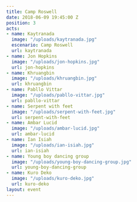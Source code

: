 ```yaml
---
title: Camp Roswell
date: 2018-06-09 19:45:00 Z
position: 3
acts:
- name: Kaytranada
  image: "/uploads/kaytranada.jpg"
  escenario: Camp Roswell
  url: kaytranada
- name: Jon Hopkins
  image: "/uploads/jon-hopkins.jpg"
  url: jon-hopkins
- name: Khruangbin
  image: "/uploads/khruangbin.jpg"
  url: khruangbin
- name: Pabllo Vittar
  image: "/uploads/pabllo-vittar.jpg"
  url: pabllo-vittar
- name: Serpent with feet
  image: "/uploads/serpent-with-feet.jpg"
  url: serpent-with-feet
- name: Ambar Lucid
  image: "/uploads/ambar-lucid.jpg"
  url: ambar-lucid
- name: Ian Isiah
  image: "/uploads/ian-isiah.jpg"
  url: ian-isiah
- name: Young boy dancing group
  image: "/uploads/young-boy-dancing-group.jpg"
  url: young-boy-dancing-group
- name: Kuro Deko
  image: "/uploads/kuro-deko.jpg"
  url: kuro-deko
layout: event
---
```

